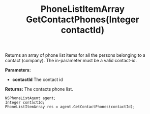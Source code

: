 ﻿---
uid: crmscript_ref_NSPhoneListAgent_GetContactPhones
title: PhoneListItemArray GetContactPhones(Integer contactId)
intellisense: NSPhoneListAgent.GetContactPhones
keywords: NSPhoneListAgent, GetContactPhones
so.topic: reference
---

Returns an array of phone list items for all the persons belonging to a contact (company). The in-parameter must be a valid contact-id.

**Parameters:**
 - **contactId** The contact id

**Returns:** The contacts phone list.

```crmscript
NSPhoneListAgent agent;
Integer contactId;
PhoneListItemArray res = agent.GetContactPhones(contactId);
```


